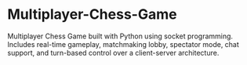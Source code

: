 # Multiplayer-Chess-Game
Multiplayer Chess Game built with Python using socket programming. Includes real-time gameplay, matchmaking lobby, spectator mode, chat support, and turn-based control over a client-server architecture.
